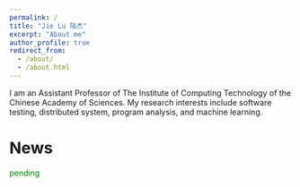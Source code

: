 ```yaml
---
permalink: /
title: "Jie Lu 陆杰"
excerpt: "About me"
author_profile: true
redirect_from: 
  - /about/
  - /about.html
---
```


I am an Assistant Professor of  The Institute of Computing Technology of the Chinese Academy of Sciences. My research interests include software testing, distributed system, program analysis, and machine learning.

News
======

<font color=#008000>pending</font>
